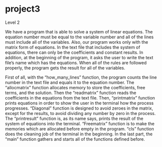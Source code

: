 # project3


Level 2

We have a program that is able to solve a system of linear equations. The equation number must be equal to the variable number and all of the lines must include all of the variables. Also, our program works only with the matrix form of equations. In the text file that includes the system of equations, there can only be the coefficients and constant results. In addition, at the beginning of the program, it asks the user to write the text file’s name which has the equations. When all of the rules are followed properly, the program gets the result for all of the variables. 

First of all, with the “how_many_lines” function, the program counts the line number in the text file and equals it to the equation number. The “allocmatrix” function allocates memory to store the coefficients, free terms, and the solution. Then the “readmatrix” function reads the coefficients in the equations from the text file. Then, “printmatrix” function prints equations in order to show the user in the terminal how the process progresses. “Diagonal” function is designed to avoid zeroes in the matrix, except for the results, to avoid dividing any number by zero in the process. The “printresult” function is, as its name says, prints the result of the system of equations into the terminal. “Freematrix” function is to make the memories which are allocated before empty in the program. “cls” function does the cleaning job of the terminal in the beginning. In the last part, the “main” function gathers and starts all of the functions defined before. 
